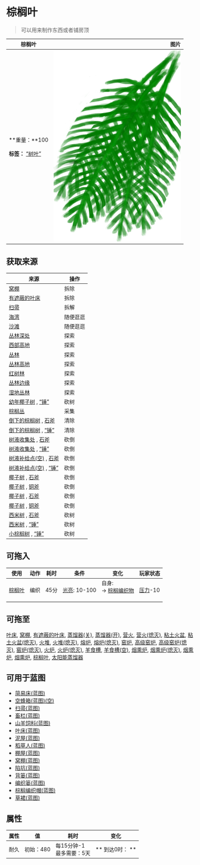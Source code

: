 # 棕榈叶  
> 可以用来制作东西或者铺房顶  
  
  棕榈叶  |   图片   
 ----  |  ----:   
 **重量：**100<br><br>**标签：**	[“树叶”](tag_Leaves.md)  |  ![](Sprite/PalmTreeLeaves.png)   
  
## 获取来源  
来源  |  操作  
----  |  ----  
[窝棚](Shelter.md)  |  拆除  
[有遮蔽的叶床](ShelteredLeafBed.md)  |  拆除  
[扫帚](Broom.md)  |  拆解  
[海湾](Bay.md)  |  随便逛逛  
[沙滩](Beach.md)  |  随便逛逛  
[丛林深处](DeepJungle.md)  |  探索  
[西部高地](HighlandsWestern.md)  |  探索  
[丛林](Jungle.md)  |  探索  
[丛林高地](JungleHighlands.md)  |  探索  
[红树林](Mangroves.md)  |  探索  
[丛林边缘](Outskirts.md)  |  探索  
[湿地丛林](Wetlands.md)  |  探索  
[幼年椰子树](PalmTreeYoung.md) , [“锤”](tag_Axe.md)  |  砍树  
[棕榈丛](PalmBush.md)  |  采集  
[倒下的棕榈树](PalmTreeFelled.md) , [石斧](StoneAxe.md)  |  清除  
[倒下的棕榈树](PalmTreeFelled.md) , [“锤”](tag_Axe.md)  |  清除  
[树液收集处](PalmTreeSapStation.md) , [石斧](StoneAxe.md)  |  砍倒  
[树液收集处](PalmTreeSapStation.md) , [“锤”](tag_Axe.md)  |  砍倒  
[树液补给点(空)](PalmTreeSapStationEmpty.md) , [石斧](StoneAxe.md)  |  砍倒  
[树液补给点(空)](PalmTreeSapStationEmpty.md) , [“锤”](tag_Axe.md)  |  砍倒  
[椰子树](PalmTree_IH.md) , [石斧](StoneAxe.md)  |  砍倒  
[椰子树](PalmTree_IH.md) , [铜斧](AxeCopper.md)  |  砍倒  
[椰子树](PalmTree_Unique.md) , [石斧](StoneAxe.md)  |  砍倒  
[椰子树](PalmTree_Unique.md) , [铜斧](AxeCopper.md)  |  砍倒  
[西米树](SagoPalm.md) , [石斧](StoneAxe.md)  |  砍树  
[西米树](SagoPalm.md) , [“锤”](tag_Axe.md)  |  砍树  
[小棕榈树](SmallPalm.md) , [“锤”](tag_Axe.md)  |  砍树  
## 可拖入  
使用  |  动作  |  耗时  |  条件  |  变化  |  玩家状态  
----  |  ----  |  ----  |  ----  |  ----  |  ----  
[棕榈叶](PalmFronds.md)  |  编织  |  45分  |  [光亮](Light.md): 10-100  |  自身:<br>→ [棕榈编织物](WeavePalm.md)<br><br>  |  [压力](Stress.md)-10  
## 可拖至  
[叶床](LeafBed.md), [窝棚](Shelter.md), [有遮蔽的叶床](ShelteredLeafBed.md), [蒸馏器(关)](AlembicOff.md), [蒸馏器(开)](AlembicOn.md), [营火](Campfire.md), [营火(熄灭)](CampfireExtinguished.md), [粘土火盆](ClayFirePit.md), [粘土火盆(熄灭)](ClayFirePitExtinguished.md), [火堆](Fire.md), [火堆(熄灭)](FireExtinguished.md), [熔炉](Forge.md), [熔炉(熄灭)](ForgeExtinguished.md), [窑炉](Kiln.md), [高级窑炉](KilnAdvanced.md), [高级窑炉(熄灭)](KilnAdvancedExtinguished.md), [窑炉(熄灭)](KilnExtinguished.md), [火炉](Stove.md), [火炉(熄灭)](StoveExtinguished.md), [羊食槽](GoatFeeder.md), [羊食槽(空)](GoatFeederEmpty.md), [烟熏炉](Smoker.md), [烟熏炉(熄灭)](SmokerExtinguished.md), [烟熏炉](SmokerExtinguishedPlastic.md), [烟熏炉](SmokerPlastic.md), [棕榈叶](PalmFronds.md), [太阳能蒸馏器](SolarStill.md)  
## 可用于蓝图  
- [简易床(蓝图)](Bp_BedRustic.md)  
- [空蜂箱(蓝图)(空)](Bp_BeeSkepEmpty.md)  
- [扫帚(蓝图)](Bp_Broom.md)  
- [畜栏(蓝图)](Bp_Enclosure.md)  
- [山羊饲料(蓝图)](Bp_FeedGoat.md)  
- [叶床(蓝图)](Bp_Leafbed.md)  
- [泥屋(蓝图)](Bp_MudHut.md)  
- [稻草人(蓝图)](Bp_Scarecrow.md)  
- [棚屋(蓝图)](Bp_Shed.md)  
- [窝棚(蓝图)](Bp_Shelter.md)  
- [陷坑(蓝图)](Bp_TrappingPit.md)  
- [背篓(蓝图)](Bp_WovenBackpack.md)  
- [编织篓(蓝图)](Bp_WovenBasket.md)  
- [棕榈编织帽(蓝图)](Bp_WovenHat.md)  
- [草裙(蓝图)](Bp_LeafSkirt.md)  
  
  
## 属性   
属性  |  值  |  耗时  |  变化  
----  |  ----  |  ----  |  ----  
耐久  |  初始：480  |  每15分钟-1<br>最多需要：5天  |  ** 到达0时： **  
